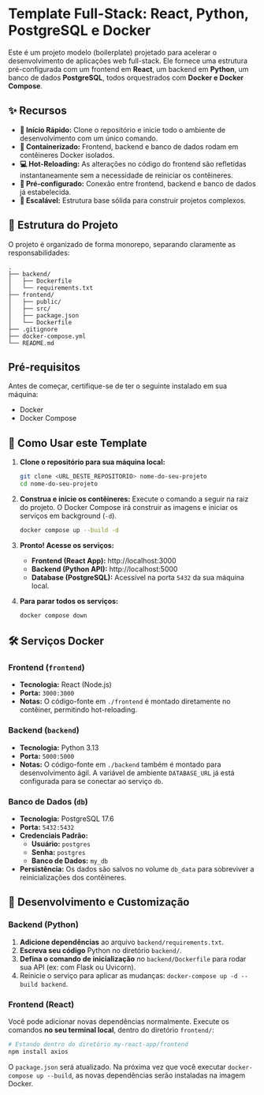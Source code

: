 # Template Full-Stack: React, Python, PostgreSQL e Docker

Este é um projeto modelo (boilerplate) projetado para acelerar o desenvolvimento de aplicações web full-stack. Ele fornece uma estrutura pré-configurada com um frontend em **React**, um backend em **Python**, um banco de dados **PostgreSQL**, todos orquestrados com **Docker e Docker Compose**.

## ✨ Recursos

-   **🚀 Início Rápido:** Clone o repositório e inicie todo o ambiente de desenvolvimento com um único comando.
-   **🐳 Containerizado:** Frontend, backend e banco de dados rodam em contêineres Docker isolados.
-   **💻 Hot-Reloading:** As alterações no código do frontend são refletidas instantaneamente sem a necessidade de reiniciar os contêineres.
-   **🔗 Pré-configurado:** Conexão entre frontend, backend e banco de dados já estabelecida.
-   **🌱 Escalável:** Estrutura base sólida para construir projetos complexos.

## 📂 Estrutura do Projeto

O projeto é organizado de forma monorepo, separando claramente as responsabilidades:

```
.
├── backend/
│   ├── Dockerfile
│   └── requirements.txt
├── frontend/
│   ├── public/
│   ├── src/
│   ├── package.json
│   └── Dockerfile
├── .gitignore
├── docker-compose.yml
└── README.md
```

## Pré-requisitos

Antes de começar, certifique-se de ter o seguinte instalado em sua máquina:
-   Docker
-   Docker Compose

## 🚀 Como Usar este Template

1.  **Clone o repositório para sua máquina local:**
    ```bash
    git clone <URL_DESTE_REPOSITORIO> nome-do-seu-projeto
    cd nome-do-seu-projeto
    ```

2.  **Construa e inicie os contêineres:**
    Execute o comando a seguir na raiz do projeto. O Docker Compose irá construir as imagens e iniciar os serviços em background (`-d`).
    ```bash
    docker compose up --build -d
    ```

3.  **Pronto! Acesse os serviços:**
    -   **Frontend (React App):** http://localhost:3000
    -   **Backend (Python API):** http://localhost:5000
    -   **Database (PostgreSQL):** Acessível na porta `5432` da sua máquina local.

4.  **Para parar todos os serviços:**
    ```bash
    docker compose down
    ```

## 🛠️ Serviços Docker

### Frontend (`frontend`)

-   **Tecnologia:** React (Node.js)
-   **Porta:** `3000:3000`
-   **Notas:** O código-fonte em `./frontend` é montado diretamente no contêiner, permitindo hot-reloading.

### Backend (`backend`)

-   **Tecnologia:** Python 3.13
-   **Porta:** `5000:5000`
-   **Notas:** O código-fonte em `./backend` também é montado para desenvolvimento ágil. A variável de ambiente `DATABASE_URL` já está configurada para se conectar ao serviço `db`.

### Banco de Dados (`db`)

-   **Tecnologia:** PostgreSQL 17.6
-   **Porta:** `5432:5432`
-   **Credenciais Padrão:**
    -   **Usuário:** `postgres`
    -   **Senha:** `postgres`
    -   **Banco de Dados:** `my_db`
-   **Persistência:** Os dados são salvos no volume `db_data` para sobreviver a reinicializações dos contêineres.

## 🔧 Desenvolvimento e Customização

### Backend (Python)

1.  **Adicione dependências** ao arquivo `backend/requirements.txt`.
2.  **Escreva seu código** Python no diretório `backend/`.
3.  **Defina o comando de inicialização** no `backend/Dockerfile` para rodar sua API (ex: com Flask ou Uvicorn).
4.  Reinicie o serviço para aplicar as mudanças: `docker-compose up -d --build backend`.

### Frontend (React)

Você pode adicionar novas dependências normalmente. Execute os comandos **no seu terminal local**, dentro do diretório `frontend/`:

```bash
# Estando dentro do diretório my-react-app/frontend
npm install axios
```

O `package.json` será atualizado. Na próxima vez que você executar `docker-compose up --build`, as novas dependências serão instaladas na imagem Docker.
